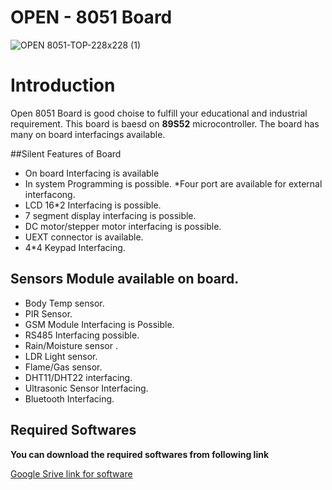 # OPEN - 8051 Board

![OPEN  8051-TOP-228x228 (1)](https://user-images.githubusercontent.com/108651919/187369346-32a7fcf1-ac2a-4bbc-ae08-be68de652489.png)

# Introduction
Open 8051 Board is good choise to fulfill your educational and industrial requirement.
This board is baesd on **89S52** microcontroller.
The board has many on board interfacings available.

##Silent Features of Board
* On board Interfacing is available
* In system Programming is possible.
*Four port are available for external interfacong.
* LCD 16*2 Interfacing is possible.
* 7 segment display interfacing is possible.
* DC motor/stepper motor interfacing is possible.
* UEXT connector is available.
* 4*4 Keypad Interfacing.

## Sensors Module available on board.
* Body Temp sensor.
* PIR Sensor.
* GSM Module Interfacing is Possible.
* RS485 Interfacing possible.
* Rain/Moisture sensor .
* LDR Light sensor.
* Flame/Gas sensor.
* DHT11/DHT22 interfacing.
* Ultrasonic Sensor Interfacing.
* Bluetooth Interfacing.



## Required Softwares
**You can download the required softwares from following link**

[Google Srive link for software](https://drive.google.com/drive/folders/1V8x7Ka2nBpdl4ACgt-lUTxmIR3zTtRGn?usp=share_link)
